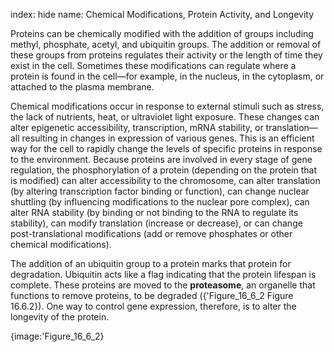index: hide
name: Chemical Modifications, Protein Activity, and Longevity

Proteins can be chemically modified with the addition of groups including methyl, phosphate, acetyl, and ubiquitin groups. The addition or removal of these groups from proteins regulates their activity or the length of time they exist in the cell. Sometimes these modifications can regulate where a protein is found in the cell—for example, in the nucleus, in the cytoplasm, or attached to the plasma membrane.

Chemical modifications occur in response to external stimuli such as stress, the lack of nutrients, heat, or ultraviolet light exposure. These changes can alter epigenetic accessibility, transcription, mRNA stability, or translation—all resulting in changes in expression of various genes. This is an efficient way for the cell to rapidly change the levels of specific proteins in response to the environment.  Because proteins are involved in every stage of gene regulation, the phosphorylation of a protein (depending on the protein that is modified) can alter accessibility to the chromosome, can alter translation (by altering transcription factor binding or function), can change nuclear shuttling (by influencing modifications to the nuclear pore complex), can alter RNA stability (by binding or not binding to the RNA to regulate its stability), can modify translation (increase or decrease), or can change post-translational modifications (add or remove phosphates or other chemical modifications).

 The addition of an ubiquitin group to a protein marks that protein for degradation. Ubiquitin acts like a flag indicating that the protein lifespan is complete. These proteins are moved to the  **proteasome**, an organelle that functions to remove proteins, to be degraded ({'Figure_16_6_2 Figure 16.6.2}). One way to control gene expression, therefore, is to alter the longevity of the protein.


{image:'Figure_16_6_2}
        
